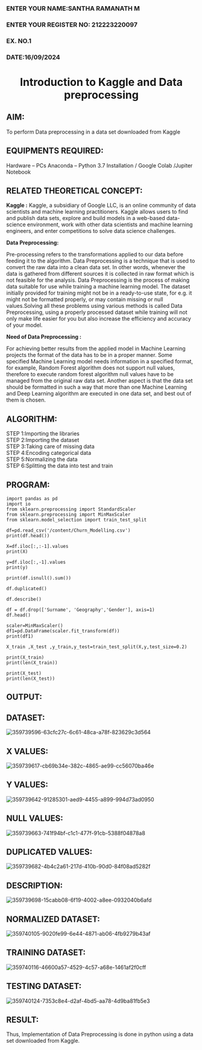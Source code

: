 <H3>ENTER YOUR NAME:SANTHA RAMANATH M</H3>
<H3>ENTER YOUR REGISTER NO: 212223220097</H3>
<H3>EX. NO.1</H3>
<H3>DATE:16/09/2024</H3>
<H1 ALIGN =CENTER> Introduction to Kaggle and Data preprocessing</H1>

## AIM:

To perform Data preprocessing in a data set downloaded from Kaggle

## EQUIPMENTS REQUIRED:
Hardware – PCs
Anaconda – Python 3.7 Installation / Google Colab /Jupiter Notebook

## RELATED THEORETICAL CONCEPT:

**Kaggle :**
Kaggle, a subsidiary of Google LLC, is an online community of data scientists and machine learning practitioners. Kaggle allows users to find and publish data sets, explore and build models in a web-based data-science environment, work with other data scientists and machine learning engineers, and enter competitions to solve data science challenges.

**Data Preprocessing:**

Pre-processing refers to the transformations applied to our data before feeding it to the algorithm. Data Preprocessing is a technique that is used to convert the raw data into a clean data set. In other words, whenever the data is gathered from different sources it is collected in raw format which is not feasible for the analysis.
Data Preprocessing is the process of making data suitable for use while training a machine learning model. The dataset initially provided for training might not be in a ready-to-use state, for e.g. it might not be formatted properly, or may contain missing or null values.Solving all these problems using various methods is called Data Preprocessing, using a properly processed dataset while training will not only make life easier for you but also increase the efficiency and accuracy of your model.

**Need of Data Preprocessing :**

For achieving better results from the applied model in Machine Learning projects the format of the data has to be in a proper manner. Some specified Machine Learning model needs information in a specified format, for example, Random Forest algorithm does not support null values, therefore to execute random forest algorithm null values have to be managed from the original raw data set.
Another aspect is that the data set should be formatted in such a way that more than one Machine Learning and Deep Learning algorithm are executed in one data set, and best out of them is chosen.


## ALGORITHM:
STEP 1:Importing the libraries<BR>
STEP 2:Importing the dataset<BR>
STEP 3:Taking care of missing data<BR>
STEP 4:Encoding categorical data<BR>
STEP 5:Normalizing the data<BR>
STEP 6:Splitting the data into test and train<BR>

##  PROGRAM:
```
import pandas as pd
import io
from sklearn.preprocessing import StandardScaler
from sklearn.preprocessing import MinMaxScaler
from sklearn.model_selection import train_test_split

df=pd.read_csv('/content/Churn_Modelling.csv')
print(df.head())

X=df.iloc[:,:-1].values
print(X)

y=df.iloc[:,-1].values
print(y)

print(df.isnull().sum())

df.duplicated()

df.describe()

df = df.drop(['Surname', 'Geography','Gender'], axis=1)
df.head()

scaler=MinMaxScaler()
df1=pd.DataFrame(scaler.fit_transform(df))
print(df1)

X_train ,X_test ,y_train,y_test=train_test_split(X,y,test_size=0.2)

print(X_train)
print(len(X_train))

print(X_test)
print(len(X_test))
```


## OUTPUT:
## DATASET:

![359739596-63cfc27c-6c61-48ca-a78f-823629c3d564](https://github.com/user-attachments/assets/aaeed8ab-7e41-44a4-b0cc-4137f0701c8d)


## X VALUES:

![359739617-cb69b34e-382c-4865-ae99-cc56070ba46e](https://github.com/user-attachments/assets/d4cd5173-7efc-4b8c-a259-5c91d4d9bd55)


## Y VALUES:

![359739642-91285301-aed9-4455-a899-994d73ad0950](https://github.com/user-attachments/assets/1da4926e-e957-47f8-85fd-b6494663658d)

## NULL VALUES:

![359739663-741f94bf-c1c1-477f-91cb-5388f04878a8](https://github.com/user-attachments/assets/ad197812-ea78-4c87-8896-1b7622ed5d9b)



## DUPLICATED VALUES:

![359739682-4b4c2a61-217d-410b-90d0-84f08ad5282f](https://github.com/user-attachments/assets/b4f2177d-bd7b-4b1b-a1f7-f0982642aced)


## DESCRIPTION:

![359739698-15cabb08-6f19-4002-a8ee-0932040b6afd](https://github.com/user-attachments/assets/7b75c288-1382-49c6-8c0a-0a3424093258)


## NORMALIZED DATASET:

![359740105-9020fe99-6e44-4871-ab06-4fb9279b43af](https://github.com/user-attachments/assets/43feb7a2-7fc5-43a9-988d-d4ab20adb981)


## TRAINING DATASET:

![359740116-46600a57-4529-4c57-a68e-1461af2f0cff](https://github.com/user-attachments/assets/72bff819-8ca9-4ed5-a9c2-db1fa50a07cb)


## TESTING DATASET:

![359740124-7353c8e4-d2af-4bd5-aa78-4d9ba81fb5e3](https://github.com/user-attachments/assets/b5e75739-b537-4aaf-b7ae-f51194c5c84e)



## RESULT:
Thus, Implementation of Data Preprocessing is done in python  using a data set downloaded from Kaggle.


